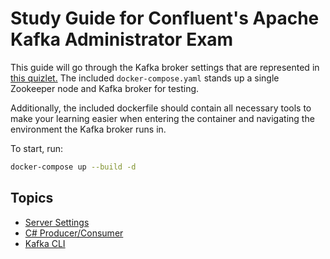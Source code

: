 # Study Guide for Confluent's Apache Kafka Administrator Exam

This guide will go through the Kafka broker settings that are represented in [this quizlet.](https://quizlet.com/609640258/confluent-certified-developer-certification-flash-cards/) The included `docker-compose.yaml` stands up a single Zookeeper node and Kafka broker for testing.

Additionally, the included dockerfile should contain all necessary tools to make your learning easier when entering the container and navigating the environment the Kafka broker runs in.

To start, run:

```sh
docker-compose up --build -d
```

## Topics
* [Server Settings](./ServerSettings.md)
* [C# Producer/Consumer](./DotNet.md)
* [Kafka CLI](./CLI.md)